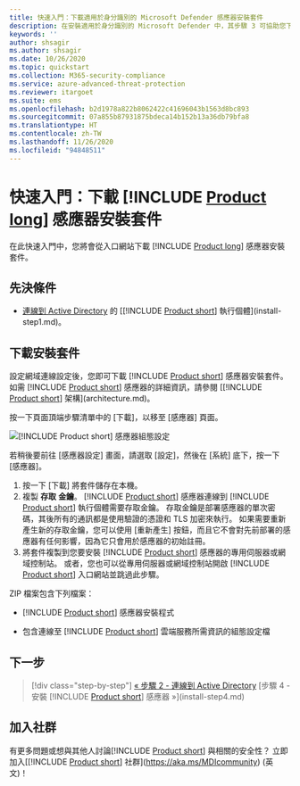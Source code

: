 ```yaml
---
title: 快速入門：下載適用於身分識別的 Microsoft Defender 感應器安裝套件
description: 在安裝適用於身分識別的 Microsoft Defender 中，其步驟 3 可協助您下載適用於身分識別的 Defender 感應器安裝套件。
keywords: ''
author: shsagir
ms.author: shsagir
ms.date: 10/26/2020
ms.topic: quickstart
ms.collection: M365-security-compliance
ms.service: azure-advanced-threat-protection
ms.reviewer: itargoet
ms.suite: ems
ms.openlocfilehash: b2d1978a822b8062422c41696043b1563d8bc893
ms.sourcegitcommit: 07a855b87931875bdeca14b152b13a36db79bfa8
ms.translationtype: HT
ms.contentlocale: zh-TW
ms.lasthandoff: 11/26/2020
ms.locfileid: "94848511"
---
```

# <a name="quickstart-download-the-product-long-sensor-setup-package"></a>快速入門：下載 [!INCLUDE [Product long](includes/product-long.md)] 感應器安裝套件

在此快速入門中，您將會從入口網站下載 [!INCLUDE [Product long](includes/product-long.md)] 感應器安裝套件。

## <a name="prerequisites"></a>先決條件

- [連線到 Active Directory](install-step2.md) 的 [[!INCLUDE [Product short](includes/product-short.md)] 執行個體](install-step1.md)。

## <a name="download-the-setup-package"></a>下載安裝套件

設定網域連線設定後，您即可下載 [!INCLUDE [Product short](includes/product-short.md)] 感應器安裝套件。 如需 [!INCLUDE [Product short](includes/product-short.md)] 感應器的詳細資訊，請參閱 [[!INCLUDE [Product short](includes/product-short.md)] 架構](architecture.md)。

按一下頁面頂端步驟清單中的 [下載]，以移至 [感應器] 頁面。

![[!INCLUDE [Product short](includes/product-short.md)] 感應器組態設定](media/sensor-config.png)

若稍後要前往 [感應器設定] 畫面，請選取 [設定]，然後在 [系統] 底下，按一下 [感應器]。  

1. 按一下 [下載] 將套件儲存在本機。
1. 複製 **存取** **金鑰**。 [!INCLUDE [Product short](includes/product-short.md)] 感應器連線到 [!INCLUDE [Product short](includes/product-short.md)] 執行個體需要存取金鑰。 存取金鑰是部署感應器的單次密碼，其後所有的通訊都是使用驗證的憑證和 TLS 加密來執行。 如果需要重新產生新的存取金鑰，您可以使用 [重新產生] 按鈕，而且它不會對先前部署的感應器有任何影響，因為它只會用於感應器的初始註冊。
1. 將套件複製到您要安裝 [!INCLUDE [Product short](includes/product-short.md)] 感應器的專用伺服器或網域控制站。 或者，您也可以從專用伺服器或網域控制站開啟 [!INCLUDE [Product short](includes/product-short.md)] 入口網站並跳過此步驟。

ZIP 檔案包含下列檔案：

- [!INCLUDE [Product short](includes/product-short.md)] 感應器安裝程式

- 包含連線至 [!INCLUDE [Product short](includes/product-short.md)] 雲端服務所需資訊的組態設定檔

## <a name="next-steps"></a>下一步

> [!div class="step-by-step"]
> [« 步驟 2 - 連線到 Active Directory](install-step2.md)
> [步驟 4 - 安裝 [!INCLUDE [Product short](includes/product-short.md)] 感應器 »](install-step4.md)

## <a name="join-the-community"></a>加入社群

有更多問題或想與其他人討論[!INCLUDE [Product short](includes/product-short.md)] 與相關的安全性？ 立即加入[[!INCLUDE [Product short](includes/product-short.md)] 社群](https://aka.ms/MDIcommunity) \(英文\)！

